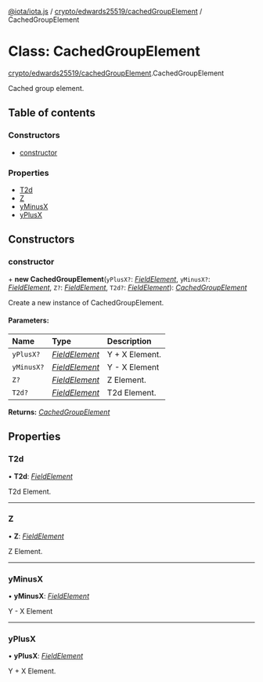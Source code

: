 [@iota/iota.js](../README.md) / [crypto/edwards25519/cachedGroupElement](../modules/crypto_edwards25519_cachedgroupelement.md) / CachedGroupElement

# Class: CachedGroupElement

[crypto/edwards25519/cachedGroupElement](../modules/crypto_edwards25519_cachedgroupelement.md).CachedGroupElement

Cached group element.

## Table of contents

### Constructors

- [constructor](crypto_edwards25519_cachedgroupelement.cachedgroupelement.md#constructor)

### Properties

- [T2d](crypto_edwards25519_cachedgroupelement.cachedgroupelement.md#t2d)
- [Z](crypto_edwards25519_cachedgroupelement.cachedgroupelement.md#z)
- [yMinusX](crypto_edwards25519_cachedgroupelement.cachedgroupelement.md#yminusx)
- [yPlusX](crypto_edwards25519_cachedgroupelement.cachedgroupelement.md#yplusx)

## Constructors

### constructor

\+ **new CachedGroupElement**(`yPlusX?`: [*FieldElement*](crypto_edwards25519_fieldelement.fieldelement.md), `yMinusX?`: [*FieldElement*](crypto_edwards25519_fieldelement.fieldelement.md), `Z?`: [*FieldElement*](crypto_edwards25519_fieldelement.fieldelement.md), `T2d?`: [*FieldElement*](crypto_edwards25519_fieldelement.fieldelement.md)): [*CachedGroupElement*](crypto_edwards25519_cachedgroupelement.cachedgroupelement.md)

Create a new instance of CachedGroupElement.

#### Parameters:

Name | Type | Description |
:------ | :------ | :------ |
`yPlusX?` | [*FieldElement*](crypto_edwards25519_fieldelement.fieldelement.md) | Y + X Element.   |
`yMinusX?` | [*FieldElement*](crypto_edwards25519_fieldelement.fieldelement.md) | Y - X Element   |
`Z?` | [*FieldElement*](crypto_edwards25519_fieldelement.fieldelement.md) | Z Element.   |
`T2d?` | [*FieldElement*](crypto_edwards25519_fieldelement.fieldelement.md) | T2d Element.    |

**Returns:** [*CachedGroupElement*](crypto_edwards25519_cachedgroupelement.cachedgroupelement.md)

## Properties

### T2d

• **T2d**: [*FieldElement*](crypto_edwards25519_fieldelement.fieldelement.md)

T2d Element.

___

### Z

• **Z**: [*FieldElement*](crypto_edwards25519_fieldelement.fieldelement.md)

Z Element.

___

### yMinusX

• **yMinusX**: [*FieldElement*](crypto_edwards25519_fieldelement.fieldelement.md)

Y - X Element

___

### yPlusX

• **yPlusX**: [*FieldElement*](crypto_edwards25519_fieldelement.fieldelement.md)

Y + X Element.
